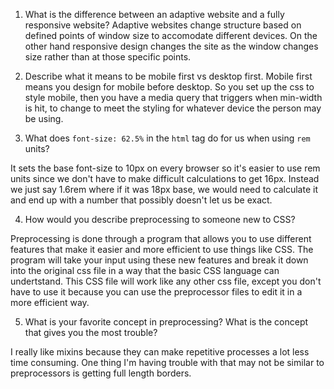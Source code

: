 1. What is the difference between an adaptive website and a fully responsive website?
Adaptive websites change structure based on defined points of window size to accomodate different devices. On the other hand responsive design changes the site as the window changes size rather than at those specific points.

2. Describe what it means to be mobile first vs desktop first.
Mobile first means you design for mobile before desktop. So you set up the css to style mobile, then you have a media query that triggers when min-width is hit, to change to meet the styling for whatever device the person may be using.

3. What does `font-size: 62.5%` in the `html` tag do for us when using `rem` units?

It sets the base font-size to 10px on every browser so it's easier to use rem units since we don't have to make difficult calculations to get 16px. Instead we just say 1.6rem where if it was 18px base, we would need to calculate it and end up with a number that possibly doesn't let us be exact.

4. How would you describe preprocessing to someone new to CSS?

Preprocessing is done through a program that allows you to use different features that make it easier and more efficient to use things like CSS. The program will take your input using these new features and break it down into the original css file in a way that the basic CSS language can undertstand. This CSS file will work like any other css file, except you don't have to use it because you can use the preprocessor files to edit it in a more efficient way.

5. What is your favorite concept in preprocessing? What is the concept that gives you the most trouble?

I really like mixins because they can make repetitive processes a lot less time consuming. One thing I'm having trouble with that may not be similar to preprocessors is getting full length borders.